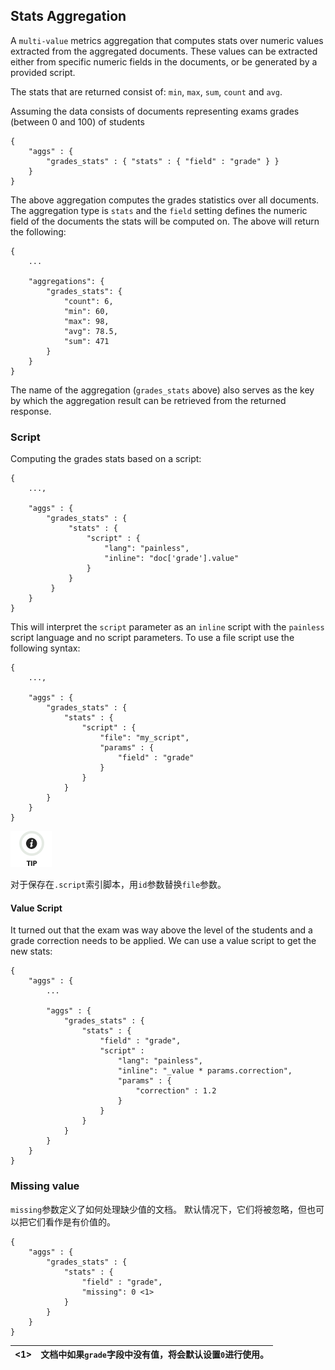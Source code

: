 ## Stats Aggregation

A `multi-value` metrics aggregation that computes stats over numeric values extracted from the aggregated documents. These values can be extracted either from specific numeric fields in the documents, or be generated by a provided script.

The stats that are returned consist of: `min`, `max`, `sum`, `count` and `avg`.

Assuming the data consists of documents representing exams grades (between 0 and 100) of students
    
    
    {
        "aggs" : {
            "grades_stats" : { "stats" : { "field" : "grade" } }
        }
    }

The above aggregation computes the grades statistics over all documents. The aggregation type is `stats` and the `field` setting defines the numeric field of the documents the stats will be computed on. The above will return the following:
    
    
    {
        ...
    
        "aggregations": {
            "grades_stats": {
                "count": 6,
                "min": 60,
                "max": 98,
                "avg": 78.5,
                "sum": 471
            }
        }
    }

The name of the aggregation (`grades_stats` above) also serves as the key by which the aggregation result can be retrieved from the returned response.

### Script

Computing the grades stats based on a script:
    
    
    {
        ...,
    
        "aggs" : {
            "grades_stats" : {
                 "stats" : {
                     "script" : {
                         "lang": "painless",
                         "inline": "doc['grade'].value"
                     }
                 }
             }
        }
    }

This will interpret the `script` parameter as an `inline` script with the `painless` script language and no script parameters. To use a file script use the following syntax:
    
    
    {
        ...,
    
        "aggs" : {
            "grades_stats" : {
                "stats" : {
                    "script" : {
                        "file": "my_script",
                        "params" : {
                            "field" : "grade"
                        }
                    }
                }
            }
        }
    }

![Tip](/images/icons/tip.png)

对于保存在`.script`索引脚本，用`id`参数替换`file`参数。

#### Value Script

It turned out that the exam was way above the level of the students and a grade correction needs to be applied. We can use a value script to get the new stats:
    
    
    {
        "aggs" : {
            ...
    
            "aggs" : {
                "grades_stats" : {
                    "stats" : {
                        "field" : "grade",
                        "script" :
                            "lang": "painless",
                            "inline": "_value * params.correction",
                            "params" : {
                                "correction" : 1.2
                            }
                        }
                    }
                }
            }
        }
    }

### Missing value

`missing`参数定义了如何处理缺少值的文档。 默认情况下，它们将被忽略，但也可以把它们看作是有价值的。
    
    
    {
        "aggs" : {
            "grades_stats" : {
                "stats" : {
                    "field" : "grade",
                    "missing": 0 <1>
                }
            }
        }
    }

<1>| 文档中如果`grade`字段中没有值，将会默认设置`0`进行使用。
---|---
